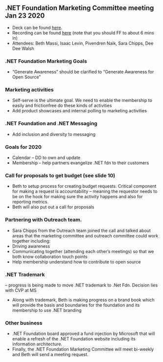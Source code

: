 ## .NET Foundation Marketing Committee meeting Jan 23 2020


- Deck can be found [here](https://dotnetfoundation.sharepoint.com/:p:/r/sites/Marketing/Shared%20Documents/General/Meetings/Committee%20Meeting%201-23-2020/Committee-Marketing-Kickoff%201-23-2019.pptx?d=web2a235a43394c99aac69d78b1817dec&csf=1&e=UX1mTt).
- Recording can be found [here](https://dotnetfoundation.sharepoint.com/:v:/r/sites/Marketing/Shared%20Documents/General/Meetings/Committee%20Meeting%201-23-2020/dotnet%20foundation%20mktg%20comm%20mtg%20recording%201-23-20.mp4?csf=1&e=GE7Qph) (note that you should FF to about 6 mins in)
- Attendees: Beth Massi, Isaac Levin, Pivendren Naik, Sara Chipps, Dee Dee Walsh

### .NET Foundation Marketing Goals
- “Generate Awareness” should be clarified to “Generate Awareness for Open Source”

### Marketing activities
- Self-serve is the ultimate goal. We need to enable the membership to easily and frictionfree do these kinds of activities
- Add product showcases and internal polling to marketing activities

### .NET Foundation and .NET Messaging
- Add inclusion and diversity to messaging

### Goals for 2020
- Calendar – DD to own and update
- Membership – help partners evangelize .NET fdn to their customers

### Call for proposals to get budget (see slide 10)
- Beth to setup process for creating budget requests. Critical component for making a request is accountability – meaning the requestor needs to be on the hook for making sure the activity happens and also for reporting metrics.
- Beth will also put out a call for proposals

### Partnering with Outreach team. 
- Sara Chipps from the Outreach team joined the call and talked about areas that the marketing committee and outreach committee could work together including:
- Driving awareness
- Communicating together (attending each other’s meetings) so that we both know collaboration touch points
- Help membership understand how to contribute to open source

### .NET Trademark 
– progress is being made to move .NET trademark to .Net Fdn. Decision lies with CVP at MS
- Along with trademark, Beth is making progress on a brand book which will provide the basis and
boundaries for the foundation and its membership to use .NET branding

### Other business
- .NET Foundation board approved a fund injection by Microsoft that will enable a refresh of the .NET Foundation website including its information architecture.
- Finally, the .NET Foundation Marketing Committee will meet bi-weekly and Beth will send a meeting request.
